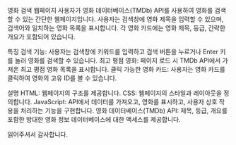 영화 검색 웹페이지
사용자가 영화 데이터베이스(TMDb) API를 사용하여 영화를 검색할 수 있는 간단한 웹페이지입니다. 사용자는 검색창에 영화 제목을 입력할 수 있으며, 검색어와 일치하는 영화 목록을 표시합니다. 각 영화 카드에는 영화 제목, 등급, 간략한 개요가 포함되어 있습니다.

특징
검색 기능: 사용자는 검색창에 키워드를 입력하고 검색 버튼을 누르거나 Enter 키를 눌러 영화를 검색할 수 있습니다.
최고 평점 영화: 페이지 로드 시 TMDb API에서 가져온 최고 평점 영화 목록을 표시합니다.
클릭 가능한 영화 카드: 사용자는 영화 카드를 클릭하여 영화의 고유 ID를 볼 수 있습니다.

설명
HTML: 웹페이지의 구조를 제공합니다.
CSS: 웹페이지의 스타일과 레이아웃을 정의합니다.
JavaScript: API에서 데이터를 가져오고, 영화를 표시하고, 사용자 상호 작용을 처리하는 기능을 구현합니다.
영화 데이터베이스(TMDb) API: 제목, 등급, 개요를 포함한 방대한 영화 정보 데이터베이스에 대한 액세스를 제공합니다.

읽어주셔서 감사합니다.
